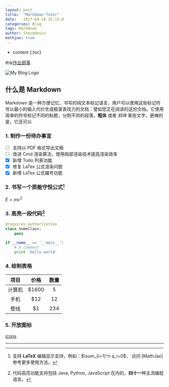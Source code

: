 ```yaml
---
layout: post
title:  "Markdown Tutor"
date:   2017-04-18 15:15:0
categories: Blog
tags: Markdown
author: SteveDevin
mathjax: true
---
```

* content
{:toc}

`转自`[作业部落](http://www.zybuluo.com)

![My Blog Logo](http://oolw4u9nj.bkt.clouddn.com/Head.png)


## 什么是 Markdown

Markdown 是一种方便记忆、书写的纯文本标记语言，用户可以使用这些标记符号以最小的输入代价生成极富表现力的文档：譬如您正在阅读的这份文档。它使用简单的符号标记不同的标题，分割不同的段落，**粗体** 或者 *斜体* 某些文字，更棒的是，它还可以

### 1. 制作一份待办事宜

- [ ] 支持以 PDF 格式导出文稿
- [ ] 改进 Cmd 渲染算法，使用局部渲染技术提高渲染效率
- [x] 新增 Todo 列表功能
- [x] 修复 LaTex 公式渲染问题
- [x] 新增 LaTex 公式编号功能

### 2. 书写一个质能守恒公式[^LaTeX]

$E=mc^2$

### 3. 高亮一段代码[^code]

```python
@requires_authorization
class SomeClass:
    pass

if __name__ == '__main__':
    # A comment
    print 'hello world'
```

### 4. 绘制表格

|项目|价格|数量|
|:---:|:---:|:---:|
|计算机|\$1600|5|
|手机 |\$12|12|
|管线 |\$1|234|

### 5. 开放图标
[icons](http://fortawesome.github.io/Font-Awesome/3.2.1/icons/)

---

[^LaTeX]: 支持 **LaTeX** 编辑显示支持，例如：$\sum_{i=1}^n a_i=0$， 访问 [MathJax] 参考更多使用方法。

[^code]: 代码高亮功能支持包括 Java, Python, JavaScript 在内的，**四十一**种主流编程语言。


